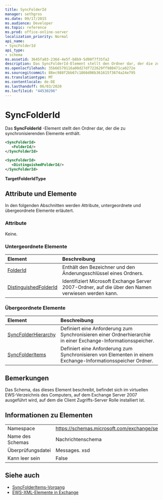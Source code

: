 ```yaml
---
title: SyncFolderId
manager: sethgros
ms.date: 09/17/2015
ms.audience: Developer
ms.topic: reference
ms.prod: office-online-server
localization_priority: Normal
api_name:
- SyncFolderId
api_type:
- schema
ms.assetid: 3645fa03-236d-4e5f-b8b9-5d98f7f35fa2
description: Das SyncFolderId-Element stellt den Ordner dar, der die zu synchronisierenden Elemente enthält.
ms.openlocfilehash: 35b66579116a00d27df722629ff980471ca0272e
ms.sourcegitcommit: 88ec988f2bb67c1866d06b361615f3674a24e795
ms.translationtype: MT
ms.contentlocale: de-DE
ms.lasthandoff: 06/03/2020
ms.locfileid: "44530296"
---
```

# <a name="syncfolderid"></a>SyncFolderId

Das **SyncFolderId** -Element stellt den Ordner dar, der die zu synchronisierenden Elemente enthält. 
  
```xml
<SyncFolderId>
   <FolderId/>
</SyncFolderId>
```

```xml
<SyncFolderId>
   <DistinguishedFolderId/> 
</SyncFolderId>
```

**TargetFolderIdType**

## <a name="attributes-and-elements"></a>Attribute und Elemente

In den folgenden Abschnitten werden Attribute, untergeordnete und übergeordnete Elemente erläutert.
  
### <a name="attributes"></a>Attribute

Keine.
  
### <a name="child-elements"></a>Untergeordnete Elemente

|**Element**|**Beschreibung**|
|:-----|:-----|
|[FolderId](folderid.md) <br/> |Enthält den Bezeichner und den Änderungsschlüssel eines Ordners.  <br/> |
|[DistinguishedFolderId](distinguishedfolderid.md) <br/> |Identifiziert Microsoft Exchange Server 2007-Ordner, auf die über den Namen verwiesen werden kann.  <br/> |
   
### <a name="parent-elements"></a>Übergeordnete Elemente

|**Element**|**Beschreibung**|
|:-----|:-----|
|[SyncFolderHierarchy](syncfolderhierarchy.md) <br/> |Definiert eine Anforderung zum Synchronisieren einer Ordnerhierarchie in einer Exchange-Informationsspeicher.  <br/> |
|[SyncFolderItems](syncfolderitems.md) <br/> |Definiert eine Anforderung zum Synchronisieren von Elementen in einem Exchange-Informationsspeicher Ordner.  <br/> |
   
## <a name="remarks"></a>Bemerkungen

Das Schema, das dieses Element beschreibt, befindet sich im virtuellen EWS-Verzeichnis des Computers, auf dem Exchange Server 2007 ausgeführt wird, auf dem die Client Zugriffs-Server Rolle installiert ist.
  
## <a name="element-information"></a>Informationen zu Elementen

|||
|:-----|:-----|
|Namespace  <br/> |https://schemas.microsoft.com/exchange/services/2006/messages  <br/> |
|Name des Schemas  <br/> |Nachrichtenschema  <br/> |
|Überprüfungsdatei  <br/> |Messages. xsd  <br/> |
|Kann leer sein  <br/> |False  <br/> |
   
## <a name="see-also"></a>Siehe auch

- [SyncFolderItems-Vorgang](syncfolderitems-operation.md)
- [EWS-XML-Elemente in Exchange](ews-xml-elements-in-exchange.md)


